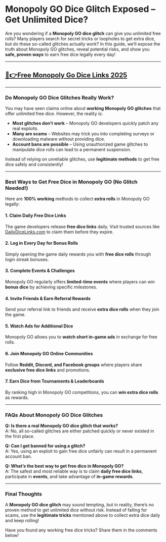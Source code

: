 # **Monopoly GO Dice Glitch Exposed – Get Unlimited Dice?**

Are you wondering if a **Monopoly GO dice glitch** can give you unlimited free rolls? Many players search for secret tricks or loopholes to get extra dice, but do these so-called glitches actually work? In this guide, we’ll expose the truth about Monopoly GO glitches, reveal potential risks, and show you **safe, proven ways** to earn free dice legally every day!

---
## [🔗👉Free Monopoly Go Dice Links 2025](https://9990.site/mono.html)
---

### Do Monopoly GO Dice Glitches Really Work?

You may have seen claims online about **working Monopoly GO glitches** that offer unlimited free dice. However, the reality is:

- **Most glitches don’t work** – Monopoly GO developers quickly patch any real exploits.
- **Many are scams** – Websites may trick you into completing surveys or downloading malware without providing dice.
- **Account bans are possible** – Using unauthorized game glitches to manipulate dice rolls can lead to a permanent suspension.

Instead of relying on unreliable glitches, use **legitimate methods** to get free dice safely and consistently!

---

### Best Ways to Get Free Dice in Monopoly GO (No Glitch Needed!)

Here are **100% working** methods to collect **extra rolls** in Monopoly GO legally:

#### 1. **Claim Daily Free Dice Links**  
The game developers release **free dice links** daily. Visit trusted sources like [DailyDiceLinks.com](https://dailydicelinks.com) to claim them before they expire.

#### 2. **Log in Every Day for Bonus Rolls**  
Simply opening the game daily rewards you with **free dice rolls** through login streak bonuses.

#### 3. **Complete Events & Challenges**  
Monopoly GO regularly offers **limited-time events** where players can win **bonus dice** by achieving specific milestones.

#### 4. **Invite Friends & Earn Referral Rewards**  
Send your referral link to friends and receive **extra dice rolls** when they join the game.

#### 5. **Watch Ads for Additional Dice**  
Monopoly GO allows you to **watch short in-game ads** in exchange for free rolls.

#### 6. **Join Monopoly GO Online Communities**  
Follow **Reddit, Discord, and Facebook groups** where players share **exclusive free dice links** and promotions.

#### 7. **Earn Dice from Tournaments & Leaderboards**  
By ranking high in Monopoly GO competitions, you can **win extra dice rolls** as rewards.

---

### FAQs About Monopoly GO Dice Glitches

**Q: Is there a real Monopoly GO dice glitch that works?**  
A: No, all so-called glitches are either patched quickly or never existed in the first place.

**Q: Can I get banned for using a glitch?**  
A: Yes, using an exploit to gain free dice unfairly can result in a permanent account ban.

**Q: What’s the best way to get free dice in Monopoly GO?**  
A: The safest and most reliable way is to claim **daily free dice links**, participate in **events**, and take advantage of **in-game rewards**.

---

### Final Thoughts

A **Monopoly GO dice glitch** may sound tempting, but in reality, there’s no proven method to get unlimited dice without risk. Instead of falling for scams, use the **legitimate tricks** mentioned above to collect extra dice daily and keep rolling!

Have you found any working free dice tricks? Share them in the comments below!

